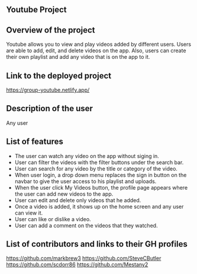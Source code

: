 ## Youtube Project

## Overview of the project
Youtube allows you to view and play videos added by different users. Users are able to add, edit, and delete videos on the app.
Also, users can create their own playlist and add any video that is on the app to it. 

## Link to the deployed project
<https://group-youtube.netlify.app/>



## Description of the user
Any user

## List of features
* The user can watch any video on the app without siging in.
* User can filter the videos with the filter buttons under the search bar. 
* User can search for any video by the title or category of the video.
* When user login, a drop down menu replaces the sign in button on the navbar to give the user access to his playlist and uploads. 
* When the user click My Videos button, the profile page appears where the user can add new videos to the app.
* User can edit and delete only videos that he added. 
* Once a video is added, it shows up on the home screen and any user can view it.
* User can like or dislike a video.
* User can add a comment on the videos that they watched. 


## List of contributors and links to their GH profiles
<https://github.com/markbrew3>
<https://github.com/SteveCButler>
<https://github.com/scdorr86>
<https://github.com/Mestany2>
